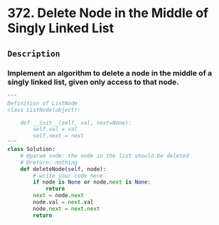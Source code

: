 # 372. Delete Node in the Middle of Singly Linked List
## `Description`
### Implement an algorithm to delete a node in the middle of a singly linked list, given only access to that node.
```python
"""
Definition of ListNode
class ListNode(object):

    def __init__(self, val, next=None):
        self.val = val
        self.next = next
"""
class Solution:
    # @param node: the node in the list should be deleted
    # @return: nothing
    def deleteNode(self, node):
        # write your code here
        if node is None or node.next is None:
            return
        next = node.next
        node.val = next.val
        node.next = next.next
        return
```
